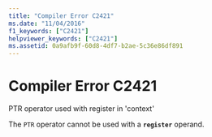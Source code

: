 ```yaml
---
title: "Compiler Error C2421"
ms.date: "11/04/2016"
f1_keywords: ["C2421"]
helpviewer_keywords: ["C2421"]
ms.assetid: 0a9afb9f-60d8-4df7-b2ae-5c36e86df891
---
```

# Compiler Error C2421

PTR operator used with register in 'context'

The `PTR` operator cannot be used with a **`register`** operand.
